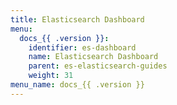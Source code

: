 ```yaml
---
title: Elasticsearch Dashboard
menu:
  docs_{{ .version }}:
    identifier: es-dashboard
    name: Elasticsearch Dashboard
    parent: es-elasticsearch-guides
    weight: 31
menu_name: docs_{{ .version }}
---
```

